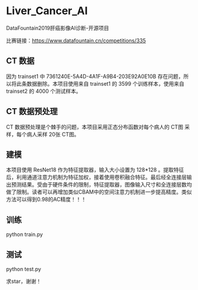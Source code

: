 # Liver_Cancer_AI

DataFountain2019肝癌影像AI诊断-开源项目

比赛链接：https://www.datafountain.cn/competitions/335

## CT 数据
因为 trainset1 中 7361240E-5A4D-4A1F-A9B4-203E92A0E10B 存在问题，所以将此条数据删除。本项目使用来自 trainset1 的 3599 个训练样本，使用来自trainset2 的 4000 个测试样本。
## CT 数据预处理
CT 数据预处理是个棘手的问题，本项目采用正态分布函数对每个病人的 CT图 采样，每个病人采样 20张 CT图。
## 建模
本项目使用 ResNet18 作为特征提取器，输入大小设置为 128*128 。提取特征后，利用通道注意力机制为特征加权，接着使用卷积融合特征。最后经全连接层输出预测结果。受由于硬件条件的限制，特征提取器，图像输入尺寸和全连接层数均做了限制。读者可以再增加类似CBAM中的空间注意力机制进一步提高精度。类似方法可以得到0.98的AC精度！！！
## 训练
python train.py
## 测试
python test.py

求star，谢谢！
